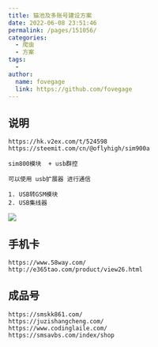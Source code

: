 ```yaml
---
title: 猫池及多账号建设方案
date: 2022-06-08 23:51:46
permalink: /pages/151056/
categories:
  - 爬虫
  - 方案
tags:
  -
author:
  name: fovegage
  link: https://github.com/fovegage
---
```


## 说明

```
https://hk.v2ex.com/t/524598
https://steemit.com/cn/@oflyhigh/sim900a

sim800模块  + usb群控

可以使用 usb扩展器 进行通信

1. USB转GSM模块
2. USB集线器
```

![](https://obsidian-foveagge.oss-cn-beijing.aliyuncs.com/blog/9VvD4D.png)

## 手机卡

```
https://www.58way.com/
http://e365tao.com/product/view26.html
```

## 成品号

```
https://smskk861.com/
https://juzishangcheng.com/
https://www.codinglaile.com/
https://smsavbs.com/index/shop
```
